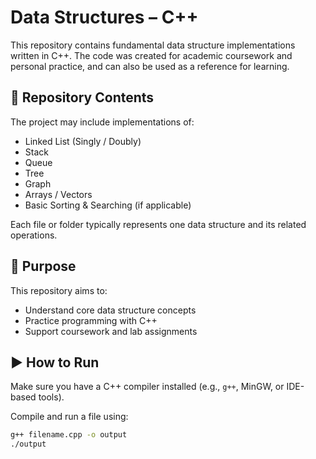 # Data Structures – C++

This repository contains fundamental data structure implementations written in C++. The code was created for academic coursework and personal practice, and can also be used as a reference for learning.

## 📂 Repository Contents
The project may include implementations of:

- Linked List (Singly / Doubly)
- Stack
- Queue
- Tree
- Graph
- Arrays / Vectors
- Basic Sorting & Searching (if applicable)

Each file or folder typically represents one data structure and its related operations.

## 🎯 Purpose
This repository aims to:

- Understand core data structure concepts
- Practice programming with C++
- Support coursework and lab assignments

## ▶️ How to Run
Make sure you have a C++ compiler installed (e.g., `g++`, MinGW, or IDE-based tools).

Compile and run a file using:

```bash
g++ filename.cpp -o output
./output
